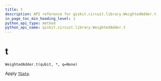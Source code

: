```yaml
---
title: t
description: API reference for qiskit.circuit.library.WeightedAdder.t
in_page_toc_min_heading_level: 1
python_api_type: method
python_api_name: qiskit.circuit.library.WeightedAdder.t
---
```


# t

<span id="qiskit.circuit.library.WeightedAdder.t" />

`WeightedAdder.t(qubit, *, q=None)`

Apply [`TGate`](qiskit.circuit.library.TGate "qiskit.circuit.library.TGate").

